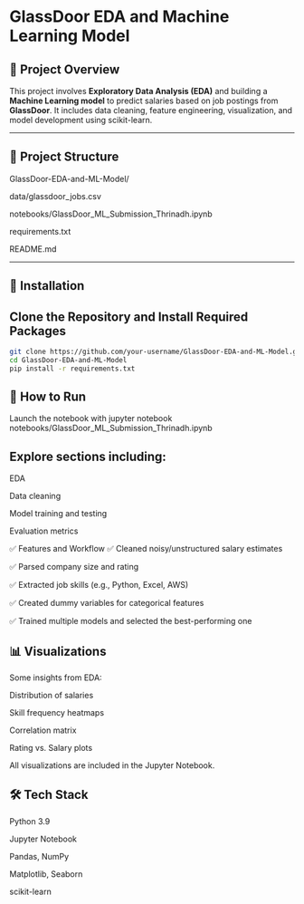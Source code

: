 # GlassDoor EDA and Machine Learning Model

## 📌 Project Overview

This project involves **Exploratory Data Analysis (EDA)** and building a **Machine Learning model** to predict salaries based on job postings from **GlassDoor**. It includes data cleaning, feature engineering, visualization, and model development using scikit-learn.

---

## 📁 Project Structure

GlassDoor-EDA-and-ML-Model/

data/glassdoor_jobs.csv

notebooks/GlassDoor_ML_Submission_Thrinadh.ipynb

requirements.txt

README.md



---

## 🚀 Installation

## Clone the Repository and Install Required Packages

```bash
git clone https://github.com/your-username/GlassDoor-EDA-and-ML-Model.git
cd GlassDoor-EDA-and-ML-Model
pip install -r requirements.txt
```

## 🧠 How to Run
Launch the notebook with
jupyter notebook notebooks/GlassDoor_ML_Submission_Thrinadh.ipynb


## Explore sections including:

EDA

Data cleaning

Model training and testing

Evaluation metrics

✅ Features and Workflow
✅ Cleaned noisy/unstructured salary estimates

✅ Parsed company size and rating

✅ Extracted job skills (e.g., Python, Excel, AWS)

✅ Created dummy variables for categorical features

✅ Trained multiple models and selected the best-performing one

## 📊 Visualizations
Some insights from EDA:

Distribution of salaries

Skill frequency heatmaps

Correlation matrix

Rating vs. Salary plots

All visualizations are included in the Jupyter Notebook.

## 🛠️ Tech Stack
Python 3.9

Jupyter Notebook

Pandas, NumPy

Matplotlib, Seaborn

scikit-learn
